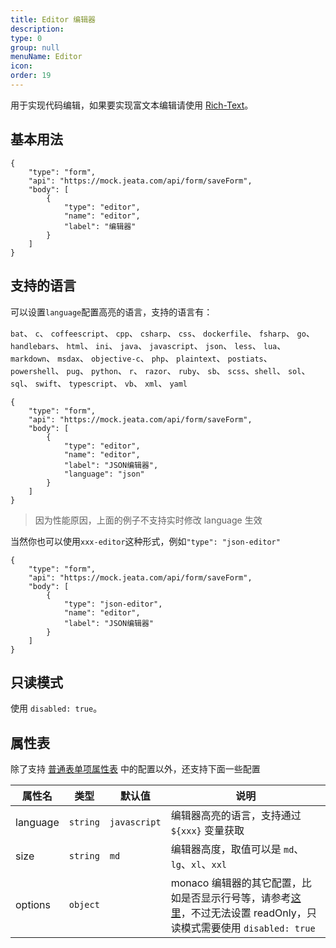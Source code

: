 ```yaml
---
title: Editor 编辑器
description:
type: 0
group: null
menuName: Editor
icon:
order: 19
---
```


用于实现代码编辑，如果要实现富文本编辑请使用 [Rich-Text](./rich-text)。

## 基本用法

```schema: scope="body"
{
    "type": "form",
    "api": "https://mock.jeata.com/api/form/saveForm",
    "body": [
        {
            "type": "editor",
            "name": "editor",
            "label": "编辑器"
        }
    ]
}
```

## 支持的语言

可以设置`language`配置高亮的语言，支持的语言有：

`bat`、 `c`、 `coffeescript`、 `cpp`、 `csharp`、 `css`、 `dockerfile`、 `fsharp`、 `go`、 `handlebars`、 `html`、 `ini`、 `java`、 `javascript`、 `json`、 `less`、 `lua`、 `markdown`、 `msdax`、 `objective-c`、 `php`、 `plaintext`、 `postiats`、 `powershell`、 `pug`、 `python`、 `r`、 `razor`、 `ruby`、 `sb`、 `scss`、`shell`、 `sol`、 `sql`、 `swift`、 `typescript`、 `vb`、 `xml`、 `yaml`

```schema: scope="body"
{
    "type": "form",
    "api": "https://mock.jeata.com/api/form/saveForm",
    "body": [
        {
            "type": "editor",
            "name": "editor",
            "label": "JSON编辑器",
            "language": "json"
        }
    ]
}
```

> 因为性能原因，上面的例子不支持实时修改 language 生效

当然你也可以使用`xxx-editor`这种形式，例如`"type": "json-editor"`

```schema: scope="body"
{
    "type": "form",
    "api": "https://mock.jeata.com/api/form/saveForm",
    "body": [
        {
            "type": "json-editor",
            "name": "editor",
            "label": "JSON编辑器"
        }
    ]
}
```

## 只读模式

使用 `disabled: true`。

## 属性表

除了支持 [普通表单项属性表](./formitem#%E5%B1%9E%E6%80%A7%E8%A1%A8) 中的配置以外，还支持下面一些配置

| 属性名   | 类型     | 默认值       | 说明                                                                                                                                                                                                     |
| -------- | -------- | ------------ | -------------------------------------------------------------------------------------------------------------------------------------------------------------------------------------------------------- |
| language | `string` | `javascript` | 编辑器高亮的语言，支持通过 `${xxx}` 变量获取                                                                                                                                                             |
| size     | `string` | `md`         | 编辑器高度，取值可以是 `md`、`lg`、`xl`、`xxl`                                                                                                                                                           |
| options  | `object` |              | monaco 编辑器的其它配置，比如是否显示行号等，请参考[这里](https://microsoft.github.io/monaco-editor/api/enums/monaco.editor.editoroption.html)，不过无法设置 readOnly，只读模式需要使用 `disabled: true` |
